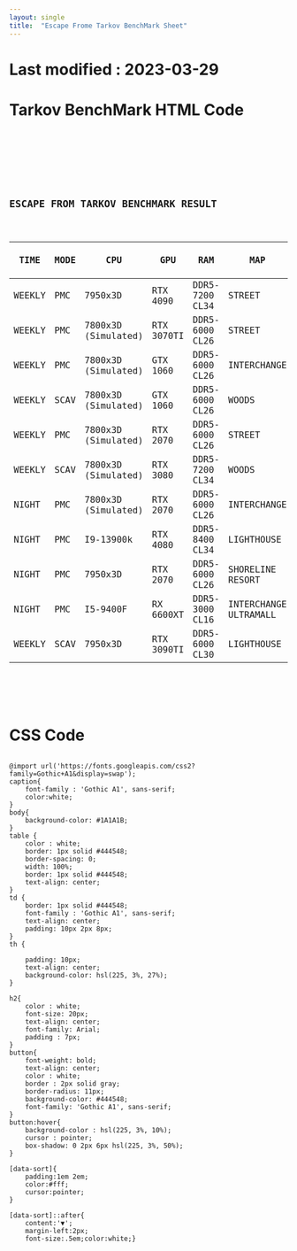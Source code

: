 ```yaml
---
layout: single
title:  "Escape Frome Tarkov BenchMark Sheet"
---
```

# Last modified : 2023-03-29


# Tarkov BenchMark HTML Code
<pre>
<code>
<head>
    <meta charset="UTF-8">
</head>
<body>
    <!-- <input type="button" style="opacity: 20%;" value="SEARCH"> -->
    <h2>ESCAPE FROM TARKOV BENCHMARK RESULT</h2>
    <table>
            <tr>
                <th>TIME</th>
                <th>MODE</th>
                <th>CPU</th>
                <th>GPU</th>
                <th>RAM</th>
                <th>MAP</th>
                <th>AVG FPS</th>
                <th>MAX FPS</th>
                <th>LOW 1% FPS</th>
                <th>RESOLUTION</th>
                <th>URL</th>
            </tr>
        <tbody>
        <tr> <!--첫번째 줄-->
            <td>WEEKLY</td>
            <td>PMC</td>
            <td>7950x3D</td>
            <td>RTX 4090</td>
            <td>DDR5-7200 CL34</td>
            <td>STREET</td>
            <td style="font-weight: bold;">142</td>
            <td style="font-weight: bold;">209</td>
            <td style="font-weight: bold;">77</td>
            <td>1440P | QHD</td>
            <td><button onclick = "window.open('https://www.youtube.com/watch?v=KNCCvIdb-_Q&ab_channel=pyurologie')">RESOURSE</button></td>
        </tr>
        <tr> <!--두번째 줄-->
            <td>WEEKLY</td>
            <td>PMC</td>
            <td>7800x3D <br> (Simulated)</td>
            <td>RTX 3070TI</td>
            <td>DDR5-6000 CL26</td>
            <td>STREET</td>
            <td style="font-weight: bold;">133</td>
            <td style="font-weight: bold;">194</td>
            <td style="font-weight: bold;">61</td>
            <td>1440P | QHD</td>
            <td><button onclick="window.open('https://www.youtube.com/watch?v=4nVu8iG0N3M')">RESOURSE</button></td>

        </tr>
        <tr> <!--세번째 줄-->
            <td>WEEKLY</td>
            <td>PMC</td>
            <td>7800x3D <br> (Simulated)</td>
            <td>GTX 1060</td>
            <td>DDR5-6000 CL26</td>
            <td>INTERCHANGE</td>
            <td style="font-weight: bold;">122</td>
            <td style="font-weight: bold;">166</td>
            <td style="font-weight: bold;">101</td>
            <td>1080P | FHD</td>
            <td><button onclick="windwo.open('https://www.youtube.com/watch?v=IvpKCLoxYHA')">RESOURCE</button></td>
        </tr>
        <tr> <!--네번째 줄-->
            <td>WEEKLY</td>
            <td>SCAV</td>
            <td>7800x3D <br> (Simulated)</td>
            <td>GTX 1060</td>
            <td>DDR5-6000 CL26</td>
            <td>WOODS</td>
            <td style = "font-weight: bold;">102</td>
            <td style="font-weight: bold;">155</td>
            <td style="font-weight: bold;">69</td>
            <td>1080P | FHD</td>
            <td><button onclick="window.open('https://www.youtube.com/watch?v=lj0_u39ahoQ')">RESOURCE</button></td>
        </tr>
        <tr> <!--다섯 번째 줄-->
            <td>WEEKLY</td>
            <td>PMC</td>
            <td>7800x3D <br> (Simulated)</td>
            <td>RTX 2070</td>
            <td>DDR5-6000 CL26</td>
            <td>STREET</td>
            <td style = "font-weight: bold;">132</td>
            <td style = "font-weight: bold;">144</td>
            <td style = "font-weight: bold;">89</td>
            <td>1440P | QHD</td>
            <td><button onclick="window.open('https://www.youtube.com/watch?v=_xmdnm_W1xA')">RESOURCE</button></td>
        </tr>
        <tr>
            <td>WEEKLY</td>
            <td>SCAV</td>
            <td>7800x3D <br> (Simulated)</td>
            <td>RTX 3080</td>
            <td>DDR5-7200 CL34</td>
            <td>WOODS</td>
            <td style = "font-weight: bold;">158</td>
            <td style = "font-weight: bold;">224</td>
            <td style = "font-weight: bold;">118</td>
            <td>1440P | QHD</td>
            <td><button onclick="window.open('https://www.youtube.com/watch?v=rWtUeJLbq2E&t=23s')">RESOURCE</button></td>
        </tr>
        <tr>
            <td>NIGHT</td>
            <td>PMC</td>
            <td>7800x3D <br> (Simulated)</td>
            <td>RTX 2070</td>
            <td>DDR5-6000 CL26</td>
            <td>INTERCHANGE</td>
            <td style = "font-weight: bold;">144</td>
            <td style = "font-weight: bold;">183</td>
            <td style = "font-weight: bold;">113</td>
            <td>1440P | QHD</td>
            <td><button onclick="window.open('https://www.youtube.com/watch?v=Bl3DUuHV3OY')">RESOURCE</button></td>
        </tr>
        <tr>
            <td>NIGHT</td>
            <td>PMC</td>
            <td>I9-13900k</td>
            <td>RTX 4080</td>
            <td>DDR5-8400 CL34</td>
            <td>LIGHTHOUSE</td>
            <td style = "font-weight: bold;">147</td>
            <td style = "font-weight: bold;">208</td>
            <td style = "font-weight: bold;">53</td>
            <td>1440P | QHD</td>
            <td><button onclick="window.open('https://www.youtube.com/watch?v=sP83st2AX-Y')">RESOURCE</button></td>
        </tr>
        <tr>
            <td>NIGHT</td>
            <td>PMC</td>
            <td>7950x3D</td>
            <td>RTX 2070</td>
            <td>DDR5-6000 CL26</td>
            <td>SHORELINE <br> RESORT</td>
            <td style = "font-weight: bold;">132</td>
            <td style = "font-weight: bold;">143</td>
            <td style = "font-weight: bold;">109</td>
            <td>1440P | QHD</td>
            <td><button onclick="window.open('https://www.youtube.com/watch?v=bJQD_Vkiq0w')">RESOURCE</button></td>
        </tr>
        <tr>
            <td>NIGHT</td>
            <td>PMC</td>
            <td>I5-9400F</td>
            <td>RX 6600XT</td>
            <td>DDR5-3000 CL16</td>
            <td>INTERCHANGE <br> ULTRAMALL</td>
            <td style = "font-weight: bold;">88</td>
            <td style = "font-weight: bold;">109</td>
            <td style = "font-weight: bold;">57</td>
            <td>1440P | QHD</td>
            <td><button onclick="window.open('https://www.youtube.com/watch?v=O2XcV-yyGlw')">RESOURCE</button></td>
        </tr>
        <tr>
            <td>WEEKLY</td>
            <td>SCAV</td>
            <td>7950x3D</td>
            <td>RTX 3090TI</td>
            <td>DDR5-6000 CL30</td>
            <td>LIGHTHOUSE</td>
            <td style = "font-weight: bold;">128</td>
            <td style = "font-weight: bold;">151</td>
            <td style = "font-weight: bold;">78</td>
            <td>2160P | 4K</td>
            <td><button onclick="window.open('https://www.youtube.com/watch?v=HdWaDhlDHH4')">RESOURCE</button></td>
        </tr>
        <!-- <tr>
            <td>Pyurologie</td>
            <td>a</td>
            <td>a</td>
            <td>a</td>
            <td>a</td>
            <td>a</td>
            <td style = "font-weight: bold;">a</td>
            <td style = "font-weight: bold;">a</td>
            <td style = "font-weight: bold;">a</td>
            <td>a</td>
            <td>a</td>
        </tr>
        <tr>
            <td>Pyurologie</td>
            <td>a</td>
            <td>a</td>
            <td>a</td>
            <td>a</td>
            <td>a</td>
            <td style = "font-weight: bold;">a</td>
            <td style = "font-weight: bold;">a</td>
            <td style = "font-weight: bold;">a</td>
            <td>a</td>
            <td>a</td>
        </tr>
        <tr>
            <td>Pyurologie</td>
            <td>a</td>
            <td>a</td>
            <td>a</td>
            <td>a</td>
            <td>a</td>
            <td style = "font-weight: bold;">a</td>
            <td style = "font-weight: bold;">a</td>
            <td style = "font-weight: bold;">a</td>
            <td>a</td>
            <td>a</td>
        </tr>
        <tr>
            <td>Pyurologie</td>
            <td>a</td>
            <td>a</td>
            <td>a</td>
            <td>a</td>
            <td>a</td>
            <td style = "font-weight: bold;">a</td>
            <td style = "font-weight: bold;">a</td>
            <td style = "font-weight: bold;">a</td>
            <td>a</td>
            <td>a</td>
        </tr>
        <tr>
            <td>Pyurologie</td>
            <td>a</td>
            <td>a</td>
            <td>a</td>
            <td>a</td>
            <td>a</td>
            <td style = "font-weight: bold;">a</td>
            <td style = "font-weight: bold;">a</td>
            <td style = "font-weight: bold;">a</td>
            <td>a</td>
            <td>a</td>
        </tr>
        <tr>
            <td>Pyurologie</td>
            <td>a</td>
            <td>a</td>
            <td>a</td>
            <td>a</td>
            <td>a</td>
            <td style = "font-weight: bold;">a</td>
            <td style = "font-weight: bold;">a</td>
            <td style = "font-weight: bold;">a</td>
            <td>a</td>
            <td>a</td>
        </tr>
        <tr>
            <td>Pyurologie</td>
            <td>a</td>
            <td>a</td>
            <td>a</td>
            <td>a</td>
            <td>a</td>
            <td style = "font-weight: bold;">a</td>
            <td style = "font-weight: bold;">a</td>
            <td style = "font-weight: bold;">a</td>
            <td>a</td>
            <td>a</td>
        </tr> -->
    </tbody>
        </table>
</body>
</html>
</code>
</pre>
# CSS Code
<pre>
<code>
@import url('https://fonts.googleapis.com/css2?family=Gothic+A1&display=swap');
caption{
    font-family : 'Gothic A1', sans-serif;
    color:white;
}
body{
    background-color: #1A1A1B;
}
table {
    color : white;
    border: 1px solid #444548;
    border-spacing: 0;
    width: 100%;
    border: 1px solid #444548;
    text-align: center;
}
td {
    border: 1px solid #444548;
    font-family : 'Gothic A1', sans-serif;
    text-align: center;
    padding: 10px 2px 8px;
}
th {
    
    padding: 10px;
    text-align: center;
    background-color: hsl(225, 3%, 27%);
}

h2{
    color : white;
    font-size: 20px;
    text-align: center;
    font-family: Arial;
    padding : 7px;
}
button{
    font-weight: bold;
    text-align: center;
    color : white;
    border : 2px solid gray;
    border-radius: 11px;
    background-color: #444548;
    font-family: 'Gothic A1', sans-serif;
}
button:hover{
    background-color : hsl(225, 3%, 10%);
    cursor : pointer;
    box-shadow: 0 2px 6px hsl(225, 3%, 50%);
}

[data-sort]{
    padding:1em 2em;
    color:#fff;
    cursor:pointer;
}
 
[data-sort]::after{
    content:'▼';
    margin-left:2px;
    font-size:.5em;color:white;}
</code>
</pre>

